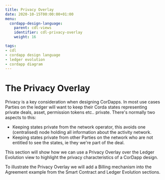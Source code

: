 ```yaml
---
title: Privacy Overlay
date: 2020-10-15T00:00:00+01:00
menu:
  cordapp-design-language:
    parent: cdl-views
    identifier: cdl-privacy-overlay
    weight: 16

tags:
- cdl
- cordapp design language
- ledger evolution
- cordapp diagram
---
```


# The Privacy Overlay

Privacy is a key consideration when designing CorDapps. In most use cases Parties on the ledger will want to keep their Corda states representing private deals, asset, permission tokens etc.. private. There's normally two aspects to this:

- Keeping states private from the network operator, this avoids one (centralised) node holding all information about the activity network.
- Keeping states private from other Parties on the network who are not entitled to see the states, ie they we're part of the deal.

This section will show how we can use a Privacy Overlay over the Ledger Evolution view to highlight the privacy characteristics of a CorDapp design.

To illustrate the Privacy Overlay we will add a Billing mechanism into the Agreement example from the Smart Contract and Ledger Evolution sections.







